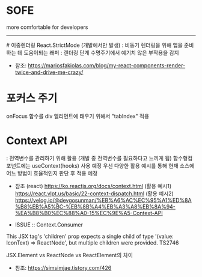 # SOFE

more comfortable for developers

<hr/>
# 이중렌더링
React.StrictMode (개발에서만 발생)
: 비동기 렌더링을 위해 앱을 준비하는 데 도움이되는 래퍼
: 렌더링 단계 수명주기에서 예기치 않은 부작용을 감지

- 참조: https://mariosfakiolas.com/blog/my-react-components-render-twice-and-drive-me-crazy/

# 포커스 주기

onFocus 함수를 div 엘리먼트에 태우기 위해서 "tabIndex" 적용

# Context API

: 전역변수를 관리하기 위해 활용 (개발 중 전역변수를 필요하다고 느끼게 됨)
함수형컴포넌트에는 useContext(hooks) 사용 예정
우선 다양한 활용 예시를 통해 현재 소스에 어느 방법이 효율적인지 판단 후 적용 예정

- 참조
  (react) https://ko.reactjs.org/docs/context.html
  (활용 예시1) https://react.vlpt.us/basic/22-context-dispatch.html
  (활용 예시2) https://velog.io/@devgosunman/%EB%A6%AC%EC%95%A1%ED%8A%B8%EB%A5%BC-%EB%8B%A4%EB%A3%A8%EB%8A%94-%EA%B8%B0%EC%88%A0-15%EC%9E%A5-Context-API

* ISSUE :: Context.Consumer

This JSX tag's 'children' prop expects a single child of type '(value: IconText) => ReactNode', but multiple children were provided. TS2746

JSX.Element vs ReactNode vs ReactElement의 차이
- 참조: https://simsimjae.tistory.com/426